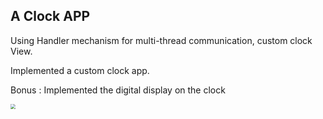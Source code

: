 ## A Clock APP

Using Handler mechanism for multi-thread communication, custom clock View.

Implemented a custom clock app.

Bonus : Implemented the digital display on the clock

<img src="show_2.gif" style="zoom: 50%" />
